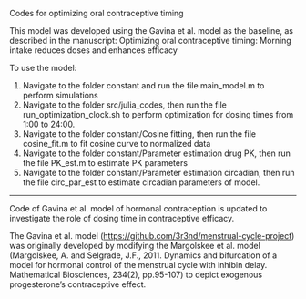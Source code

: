Codes for optimizing oral contraceptive timing

This model was developed using the Gavina et al. model as the baseline, as described in the manuscript: Optimizing oral contraceptive timing: Morning intake reduces doses and enhances efficacy

To use the model: 
1. Navigate to the folder constant and run the file main_model.m to perform simulations
2. Navigate to the folder src/julia_codes, then run the file run_optimization_clock.sh to perform optimization for dosing times from 1:00 to 24:00.
3. Navigate to the folder constant/Cosine fitting, then run the file cosine_fit.m to fit cosine curve to normalized data
4. Navigate to the folder constant/Parameter estimation drug PK, then run the file PK_est.m to estimate PK parameters
5. Navigate to the folder constant/Parameter estimation circadian, then run the file circ_par_est to estimate circadian parameters of model.
   


--------------------------------------------

Code of Gavina et al. model of hormonal contraception is updated to investigate the role of dosing time in contraceptive efficacy.

The Gavina et al. model (https://github.com/3r3nd/menstrual-cycle-project) was originally developed by modifying the Margolskee et al. model (Margolskee, A. and Selgrade, J.F., 2011. Dynamics and bifurcation of a model for hormonal control of the menstrual cycle with inhibin delay. Mathematical Biosciences, 234(2), pp.95-107) to depict exogenous progesterone’s contraceptive effect.
